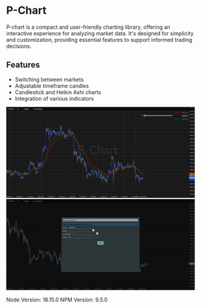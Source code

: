 # P-Chart

P-chart is a compact and user-friendly charting library, offering an interactive experience for analyzing market data.
It's designed for simplicity and customization, providing essential features to support informed trading decisions.

## Features

- Switching between markets
- Adjustable timeframe candles
- Candlestick and Heikin Ashi charts
- Integration of various indicators


![Screenshot 1](./_info/screenshot_1.png "Screenshot")
![Screenshot 2](./_info/screenshot_2.png "Screenshot")

Node Version: 18.15.0
NPM Version: 9.5.0